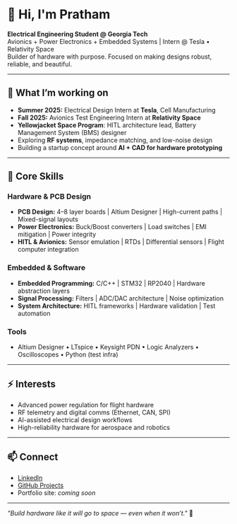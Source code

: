 # 👋 Hi, I'm Pratham

**Electrical Engineering Student @ Georgia Tech**  
Avionics + Power Electronics + Embedded Systems | Intern @ Tesla • Relativity Space  
Builder of hardware with purpose. Focused on making designs robust, reliable, and beautiful.

---

## 🚀 What I’m working on

- **Summer 2025:** Electrical Design Intern at **Tesla**, Cell Manufacturing  
- **Fall 2025:** Avionics Test Engineering Intern at **Relativity Space**  
- **Yellowjacket Space Program**: HITL architecture lead, Battery Management System (BMS) designer  
- Exploring **RF systems**, impedance matching, and low-noise design  
- Building a startup concept around **AI + CAD for hardware prototyping**

---

## 🔧 Core Skills

### Hardware & PCB Design
- **PCB Design:** 4–8 layer boards | Altium Designer | High-current paths | Mixed-signal layouts
- **Power Electronics:** Buck/Boost converters | Load switches | EMI mitigation | Power integrity
- **HITL & Avionics:** Sensor emulation | RTDs | Differential sensors | Flight computer integration

### Embedded & Software
- **Embedded Programming:** C/C++ | STM32 | RP2040 | Hardware abstraction layers
- **Signal Processing:** Filters | ADC/DAC architecture | Noise optimization
- **System Architecture:** HITL frameworks | Hardware validation | Test automation

### Tools
- Altium Designer • LTspice • Keysight PDN • Logic Analyzers • Oscilloscopes • Python (test infra)

---

## ⚡ Interests

- Advanced power regulation for flight hardware  
- RF telemetry and digital comms (Ethernet, CAN, SPI)  
- AI-assisted electrical design workflows  
- High-reliability hardware for aerospace and robotics  

---

## 📫 Connect

- [LinkedIn](https://www.linkedin.com/in/pratham)  
- [GitHub Projects](https://github.com/your-github-username)  
- Portfolio site: _coming soon_

---

_"Build hardware like it will go to space — even when it won’t."_ 🚀  

